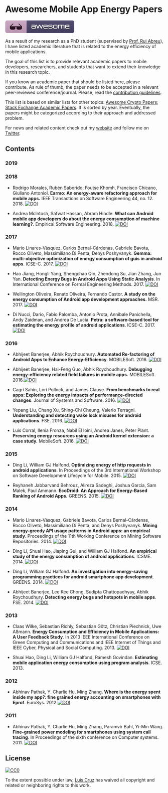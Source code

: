 # Awesome Mobile App Energy Papers
[![Awesome](./media/badge.svg)](https://github.com/sindresorhus/awesome)

As a result of my research as a PhD student (supervised by [Prof. Rui Abreu](https://ruimaranhao.com)), I have listed academic literature that is related to the energy efficiency of mobile applications.

The goal of this list is to provide relevant academic papers to mobile developers, researchers, and students that want to extend their knowledge in this research topic.

If you know an academic paper that should be listed here, please contribute. As rule of thumb, the paper needs to be accepted in a relevant peer-reviewed conference/journal. Please, read the [contribution guidelines](contributing.md).

This list is based on similar lists for other topics: [Awesome Crypto Papers](https://github.com/pFarb/awesome-crypto-papers); [Stack Exchange Academic Papers](https://meta.stackexchange.com/questions/134495/academic-papers-using-stack-exchange-data). It is sorted by year. Eventually, the papers might be categorized according to their approach and addressed problem.

For news and related content check out my [website](https://luiscruz.github.io/) and follow me on [Twitter](https://twitter.com/luismcruz).

## Contents

### 2019

### 2018

- Rodrigo Morales, Rubén Saborido, Foutse Khomh, Francisco Chicano, Giuliano Antoniol. **Earmo: An energy-aware refactoring approach for mobile apps.** IEEE Transactions on Software Engineering 44, no. 12. 2018. [![DOI](https://zenodo.org/badge/doi/10.1109/TSE.2017.2757486.svg)](https://doi.org/10.1109/TSE.2017.2757486)

- Andrea McIntosh, Safwat Hassan, Abram Hindle. **What can Android mobile app developers do about the energy consumption of machine learning?**. Empirical Software Engineering. 2018. [![DOI](https://zenodo.org/badge/doi/10.1007/s10664-018-9629-2.svg)](https://doi.org/10.1007/s10664-018-9629-2)


### 2017

- Mario Linares-Vásquez, Carlos Bernal-Cárdenas, Gabriele Bavota, Rocco Oliveto, Massimiliano Di Penta, Denys Poshyvanyk. **Gemma: multi-objective optimization of energy consumption of guis in android apps**. ICSE-C. 2017.  [![DOI](https://zenodo.org/badge/doi/10.1109/ICSE-C.2017.10.svg)](https://doi.org/10.1109/ICSE-C.2017.10)

- Hao Jiang, Hongli Yang, Shengchao Qin, Zhendong Su, Jian Zhang, Jun Yan. **Detecting Energy Bugs in Android Apps Using Static Analysis**. In International Conference on Formal Engineering Methods. 2017. [![DOI](https://zenodo.org/badge/doi/10.1007/978-3-319-68690-5_12.svg)](https://doi.org/10.1007/978-3-319-68690-5_12)

- Wellington Oliveira, Renato Oliveira, Fernando Castor. **A study on the energy consumption of Android app development approaches.** MSR. 2017. [![DOI](https://zenodo.org/badge/doi/10.1109/MSR.2017.66.svg)](https://doi.org/10.1109/MSR.2017.66)

- Di Nucci, Dario, Fabio Palomba, Antonio Prota, Annibale Panichella, Andy Zaidman, and Andrea De Lucia. **Petra: a software-based tool for estimating the energy profile of android applications**. ICSE-C. 2017. [![DOI](https://zenodo.org/badge/doi/10.1109/ICSE-C.2017.18.svg)](https://doi.org/10.1109/ICSE-C.2017.18)

### 2016

- Abhijeet Banerjee, Abhik Roychoudhury. **Automated Re-factoring of Android Apps to Enhance Energy-Efficiency.** MOBILESoft. 2016. [![DOI](https://zenodo.org/badge/doi/10.1109/MobileSoft.2016.038.svg)](https://doi.org/10.1109/MobileSoft.2016.038)

- Abhijeet Banerjee, Hai-Feng Guo, Abhik Roychoudhury. **Debugging energy-efficiency related field failures in mobile apps.** MOBILESoft. 2016.[![DOI](https://zenodo.org/badge/doi/10.1145/2897073.2897085.svg)](https://doi.org/10.1145/2897073.2897085)

- Cagri Sahin, Lori Pollock, and James Clause. **From benchmarks to real apps: Exploring the energy impacts of performance-directed changes**. Journal of Systems and Software. 2016. [![DOI](https://zenodo.org/badge/doi/10.1016/j.jss.2016.03.031.svg)](https://doi.org/10.1016/j.jss.2016.03.031)

- Yepang Liu, Chang Xu, Shing-Chi Cheung, Valerio Terragni. **Understanding and detecting wake lock misuses for android applications**. FSE. 2016. [![DOI](https://zenodo.org/badge/doi/10.1145/2950290.2950297.svg)](https://doi.org/10.1145/2950290.2950297)

- Luis Corral, Ilenia Fronza, Nabil El Ioini, Andrea Janes, Peter Plant. **Preserving energy resources using an Android kernel extension: a case study.** MobileSoft. 2016. [![DOI](https://zenodo.org/badge/doi/10.1145/2897073.2897124.svg)](https://doi.org/10.1145/2897073.2897124)


### 2015

- Ding Li, William GJ Halfond. **Optimizing energy of http requests in android applications**. In Proceedings of the 3rd International Workshop on Software Development Lifecycle for Mobile. 2015. [![DOI](https://zenodo.org/badge/doi/10.1145/2804345.2804351.svg)](https://doi.org/10.1145/2804345.2804351)

- Reyhaneh Jabbarvand Behrouz, Alireza Sadeghi, Joshua Garcia, Sam Malek, Paul Ammann. **EcoDroid: An Approach for Energy-Based Ranking of Android Apps.** GREENS. 2015. [![DOI](https://zenodo.org/badge/doi/10.1109/GREENS.2015.9.svg)](https://doi.org/10.1109/GREENS.2015.9)


### 2014

- Mario Linares-Vásquez, Gabriele Bavota, Carlos Bernal-Cárdenas, Rocco Oliveto, Massimiliano Di Penta, and Denys Poshyvanyk. **Mining energy-greedy API usage patterns in Android apps: an empirical study**. Proceedings of the 11th Working Conference on Mining Software Repositories. 2014. [![DOI](https://zenodo.org/badge/doi/10.1145/2597073.2597085.svg)](https://doi.org/10.1145/2597073.2597085)

- Ding Li, Shuai Hao, Jiaping Gui, and William GJ Halfond. **An empirical study of the energy consumption of android applications**. ICSME. 2014. [![DOI](https://zenodo.org/badge/doi/10.1109/ICSME.2014.34.svg)](https://doi.org/10.1109/ICSME.2014.34)

- Ding Li, William GJ Halfond. **An investigation into energy-saving programming practices for android smartphone app development**. GREENS. 2014. [![DOI](https://zenodo.org/badge/doi/10.1145/2593743.2593750.svg)](https://doi.org/10.1145/2593743.2593750)

- Abhijeet Banerjee, Lee Kee Chong, Sudipta Chattopadhyay, Abhik Roychoudhury. **Detecting energy bugs and hotspots in mobile apps**. FSE. 2014. [![DOI](https://zenodo.org/badge/doi/10.1145/2635868.2635871.svg)](https://doi.org/10.1145/2635868.2635871)

### 2013

- Claas Wilke, Sebastian Richly, Sebastian Götz, Christian Piechnick, Uwe Aßmann. **Energy Consumption and Efficiency in Mobile Applications: A User Feedback Study**. In 2013 IEEE International Conference on Green Computing and Communications and IEEE Internet of Things and IEEE Cyber, Physical and Social Computing. 2013. [![DOI](https://zenodo.org/badge/doi/10.1109/GreenCom-iThings-CPSCom.2013.45.svg)](https://doi.org/10.1109/GreenCom-iThings-CPSCom.2013.45)

- Shuai Hao, Ding Li, William GJ Halfond, Ramesh Govindan. **Estimating mobile application energy consumption using program analysis**. ICSE. 2013.


### 2012

- Abhinav Pathak, Y. Charlie Hu, Ming Zhang. **Where is the energy spent inside my app?: fine grained energy accounting on smartphones with Eprof**. EuroSys. 2012 [![DOI](https://zenodo.org/badge/doi/10.1145/2168836.2168841.svg)](https://doi.org/10.1145/2168836.2168841)

### 2011

- Abhinav Pathak, Y. Charlie Hu, Ming Zhang, Paramvir Bahl, Yi-Min Wang. **Fine-grained power modeling for smartphones using system call tracing**. In Proceedings of the sixth conference on Computer systems. 2011. [![DOI](https://zenodo.org/badge/doi/10.1145/1966445.1966460.svg)](https://doi.org/10.1145/1966445.1966460)





## License

[![CC0](http://mirrors.creativecommons.org/presskit/buttons/88x31/svg/cc-zero.svg)](https://creativecommons.org/publicdomain/zero/1.0/)

To the extent possible under law, [Luis Cruz](https://luiscruz.github.io) has waived all copyright and related or neighboring rights to this work.